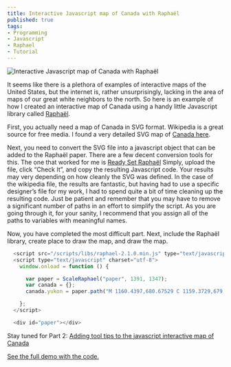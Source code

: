 ```yaml
---
title: Interactive Javascript map of Canada with Raphaël
published: true
tags:
- Programming
- Javascript
- Raphael
- Tutorial
---
```


![Interactive Javascript map of Canada with Raphaël](/images/part-1-interactive-javascript-map-of-canada-with-raphael.jpg)

It seems like there is a plethora of examples of interactive maps of the United States, but the internet is, rather unsurprisingly, lacking in the area of maps of our great white neighbors to the north. So here is an example of how I created an interactive map of Canada using a handy little Javascript library called [Raphaël](http://raphaeljs.com/).

First, you actually need a map of Canada in SVG format. Wikipedia is a great source for free media. I found a very detailed SVG map of [Canada here](http://en.wikipedia.org/wiki/File:Canada_blank_map.svg).

Next, you need to convert the SVG file into a javascript object that can be added to the Raphaël paper. There are a few decent conversion tools for this. The one that worked for me is [Ready Set Raphaël](http://readysetraphael.com/) Simply, upload the file, click “Check It”, and copy the resulting Javascript code. Your results may very depending on how cleanly the SVG was defined. In the case of the wikipedia file, the results are fantastic, but having had to use a specific designer’s file for my work, I had to spend quite a bit of time cleaning up the resulting code. Just be patient and remember that you may have to remove a significant number of paths in an effort to simplify the script. As you are going through it, for your sanity, I recommend that you assign all of the paths to variables with meaningful names.

Now, you have completed the most difficult part. Next, include the Raphaël library, create place to draw the map, and draw the map.

```javascript
  <script src="/scripts/libs/raphael-2.1.0.min.js" type="text/javascript" charset="utf-8"></script>
  <script type="text/javascript" charset="utf-8">
    window.onload = function () {

      var paper = ScaleRaphael("paper", 1391, 1347);
      var canada = {};
      canada.yukon = paper.path("M 1160.4397,680.67529 C 1159.3729,679.972 1155.125,677.88101 1151,676.02864 C 1144.7017,673.20033 1122.9778,661.92409 1087.3258,642.97723 C 1075.9927,636.95442 1034.4743,611.15123 1003.75,591.03597 C 992.86937,583.91239 988,580.15615 988,578.88637 C 988,576.35528 991.08744,571.50566 994.31523,568.96668 C 1000.1153,564.40432 996.76651,561.46008 985.36663,561.09919 C 983.10797,561.02769 982.08516,560.43367 981.70274,558.9713 C 981.41096,557.85551 980.79598,557.04466 980.33611,557.16942 C 978.46515,557.677 975.06194,555.77051 974.4614,553.8784 C 973.98352,552.37273 976.35217,548.12521 983.77357,537.17955 C 997.53744,516.87952 1022.9824,479.1969 1042.641,450 C 1058.2985,426.74555 1078.5312,396.76326 1105.8545,356.32552 L 1118.1348,338.15104 L 1121.3174,339.24785 C 1127.8773,341.50858 1129.7757,343.75969 1130.5183,350.15805 C 1130.8953,353.40604 1132.2542,358.13839 1133.5381,360.67437 C 1134.822,363.21036 1136.1654,367.01967 1136.5236,369.13949 C 1137.002,371.97103 1138.2569,373.92005 1141.2533,376.4848 C 1144.9739,379.66949 1145.2006,380.13052 1143.8366,381.73794 C 1141.7369,384.21243 1131.6192,400.69132 1129.2473,405.5 C 1128.1621,407.7 1126.4753,411.975 1125.4988,415 C 1124.5224,418.025 1122.7189,422.525 1121.4912,425 C 1117.1303,433.79134 1116.8821,433.12209 1127.4504,441.06576 C 1134.7288,446.53657 1137,448.79765 1137,450.57292 C 1137,451.854 1135.3903,455.98373 1133.4229,459.7501 C 1131.0878,464.22052 1129.6645,468.5098 1129.3234,472.10443 C 1128.8115,477.49997 1128.8743,477.66674 1132.4442,480.38965 C 1136.3423,483.36287 1136.1852,482.53687 1135.0646,494.17054 C 1135.0291,494.53934 1133.6831,495.13033 1132.0735,495.48385 C 1128.9088,496.17894 1126,499.73446 1126,502.90766 C 1126,503.99557 1125.0894,506.42911 1123.9763,508.31552 C 1121.7941,512.01414 1122.277,515.32518 1125.3736,517.89508 C 1126.514,518.84154 1126.8165,520.3141 1126.4575,523.17123 C 1126.0755,526.2119 1126.4783,527.86303 1128.188,530.26409 C 1129.784,532.50536 1130.4572,534.9735 1130.5598,538.95951 C 1130.639,542.03376 1131.4867,546.04055 1132.4535,547.91009 C 1134.137,551.1657 1134.1259,551.56578 1132.1614,558.39741 C 1129.5496,567.47989 1128.2794,574.5708 1127.5476,584.15358 C 1127.2262,588.36305 1126.4667,593.2313 1125.86,594.9719 C 1124.8791,597.7856 1125.034,598.43409 1127.2562,600.81832 C 1130.5945,604.40005 1131.5264,606.3735 1133.4917,614.02337 C 1134.4068,617.58552 1136.4131,622.83639 1137.9501,625.69198 C 1139.991,629.48351 1140.4019,631.01553 1139.4736,631.37174 C 1138.7745,631.64002 1137.9749,634.02863 1137.6968,636.67976 C 1137.4186,639.33089 1136.8665,642.75902 1136.4698,644.29783 C 1135.61,647.63328 1136.8878,648.87411 1145,652.5813 C 1148.025,653.96368 1152.2306,656.28946 1154.3457,657.74969 C 1156.4608,659.20992 1159.3858,660.4261 1160.8457,660.45233 L 1163.5,660.5 L 1163.221,670.94563 C 1163.0676,676.69072 1162.8155,681.51787 1162.6607,681.67263 C 1162.506,681.82738 1161.5065,681.37858 1160.4397,680.67529 z ").attr({fill: "#522405","stroke-width": 0}).transform("t-959.79,0.708441");

    };
  </script>

  <div id="paper"></div>
```

Stay tuned for Part 2: [Adding tool tips to the javascript interactive map of Canada](#)

[See the full demo with the code.](http://demos.williamyoumans.com/canada-interactive-map.php)